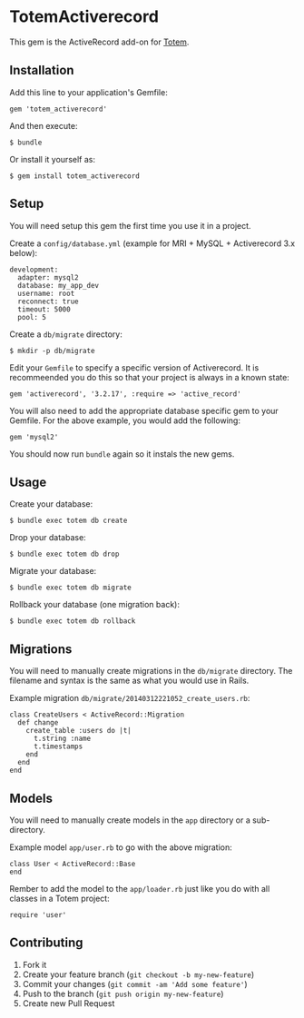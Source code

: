 # TotemActiverecord

This gem is the ActiveRecord add-on for [Totem](https://github.com/chadrem/totem).

## Installation

Add this line to your application's Gemfile:

    gem 'totem_activerecord'

And then execute:

    $ bundle

Or install it yourself as:

    $ gem install totem_activerecord

## Setup

You will need setup this gem the first time you use it in a project.

Create a `config/database.yml` (example for MRI + MySQL + Activerecord 3.x below):

    development:
      adapter: mysql2
      database: my_app_dev
      username: root
      reconnect: true
      timeout: 5000
      pool: 5

Create a `db/migrate` directory:

    $ mkdir -p db/migrate

Edit your `Gemfile` to specify a specific version of Activerecord.
It is recommeended you do this so that your project is always in a known state:

    gem 'activerecord', '3.2.17', :require => 'active_record'

You will also need to add the appropriate database specific gem to your Gemfile.
For the above example, you would add the following:

    gem 'mysql2'

You should now run `bundle` again so it instals the new gems.

## Usage

Create your database:

    $ bundle exec totem db create

Drop your database:

    $ bundle exec totem db drop

Migrate your database:

    $ bundle exec totem db migrate

Rollback your database (one migration back):

    $ bundle exec totem db rollback

## Migrations

You will need to manually create migrations in the `db/migrate` directory.
The filename and syntax is the same as what you would use in Rails.

Example migration `db/migrate/20140312221052_create_users.rb`:

    class CreateUsers < ActiveRecord::Migration
      def change
        create_table :users do |t|
          t.string :name
          t.timestamps
        end
      end
    end

## Models

You will need to manually create models in the `app` directory or a sub-directory.

Example model `app/user.rb` to go with the above migration:

    class User < ActiveRecord::Base
    end

Rember to add the model to the `app/loader.rb` just like you do with all classes in a Totem project:

    require 'user'

## Contributing

1. Fork it
2. Create your feature branch (`git checkout -b my-new-feature`)
3. Commit your changes (`git commit -am 'Add some feature'`)
4. Push to the branch (`git push origin my-new-feature`)
5. Create new Pull Request
